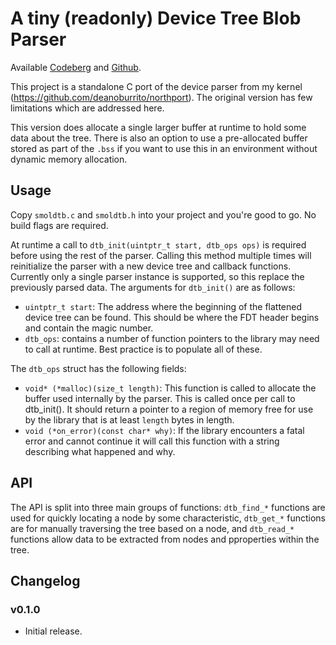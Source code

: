 # A tiny (readonly) Device Tree Blob Parser

Available [Codeberg](https://codeberg.org/r4/smoldtb) and [Github](https://github.com/deanoburrito/smoldtb).

This project is a standalone C port of the device parser from my kernel (https://github.com/deanoburrito/northport). The original version has few limitations which are addressed here. 

This version does allocate a single larger buffer at runtime to hold some data about the tree. There is also an option to use a pre-allocated buffer stored as part of the `.bss` if you want to use this in an environment without dynamic memory allocation.

## Usage
Copy `smoldtb.c` and `smoldtb.h` into your project and you're good to go. No build flags are required.

At runtime a call to `dtb_init(uintptr_t start, dtb_ops ops)` is required before using the rest of the parser. Calling this method multiple times will reinitialize the parser with a new device tree and callback functions. Currently only a single parser instance is supported, so this replace the previously parsed data. The arguments for `dtb_init()` are as follows:

- `uintptr_t start`: The address where the beginning of the flattened device tree can be found. This should be where the FDT header begins and contain the magic number.
- `dtb_ops`: contains a number of function pointers to the library may need to call at runtime. Best practice is to populate all of these.

The `dtb_ops` struct has the following fields:
- `void* (*malloc)(size_t length)`: This function is called to allocate the buffer used internally by the parser. This is called once per call to dtb_init(). It should return a pointer to a region of memory free for use by the library that is at least `length` bytes in length.
- `void (*on_error)(const char* why)`: If the library encounters a fatal error and cannot continue it will call this function with a string describing what happened and why.

## API

The API is split into three main groups of functions: `dtb_find_*` functions are used for quickly locating a node by some characteristic, `dtb_get_*` functions are for manually traversing the tree based on a node, and `dtb_read_*` functions allow data to be extracted from nodes and pproperties within the tree.

## Changelog

### v0.1.0
- Initial release.
